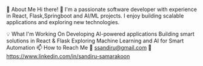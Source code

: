 🚀 About Me
Hi there! 👋 I'm a passionate software developer with experience in React, Flask,Springboot and AI/ML projects. I enjoy building scalable applications and exploring new technologies.

💡 What I'm Working On
Developing AI-powered applications
Building smart solutions in React & Flask
Exploring Machine Learning and AI for Smart Automation 
📫 How to Reach Me
📧 ssandiru@gmail.com
💼 https://www.linkedin.com/in/sandiru-samarakoon
